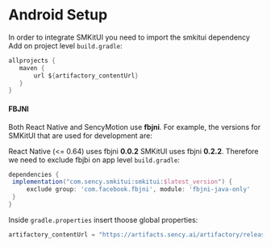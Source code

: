 # Android Setup

In order to integrate SMKitUI you need to import the smkitui dependency
Add on project level `build.gradle`:
 ```groovy
allprojects {
    maven {
        url ${artifactory_contentUrl}
    }
}
```
#### FBJNI

Both React Native and SencyMotion use **fbjni**. For example, the versions for SMKitUI that are used for
development are:

React Native (<= 0.64) uses fbjni **0.0.2**
SMKitUI uses fbjni **0.2.2**.
Therefore we need to exclude fbjbi on app level `build.gradle`:
 ```groovy
dependencies {
  implementation("com.sency.smkitui:smkitui:$latest_version") {
      exclude group: 'com.facebook.fbjni', module: 'fbjni-java-only'
  }
}
```

Inside `gradle.properties` insert thoose global properties:
```groovy
artifactory_contentUrl = "https://artifacts.sency.ai/artifactory/release"
```
